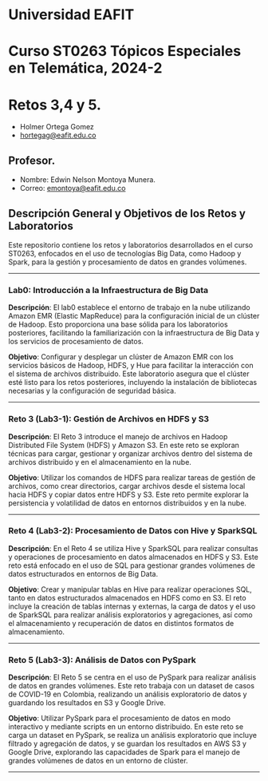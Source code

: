 # Universidad EAFIT
# Curso ST0263 Tópicos Especiales en Telemática, 2024-2
# Retos 3,4 y 5.

- Holmer Ortega Gomez
- hortegag@eafit.edu.co

## Profesor. 
- Nombre: Edwin Nelson Montoya Munera.
- Correo: emontoya@eafit.edu.co

## Descripción General y Objetivos de los Retos y Laboratorios

Este repositorio contiene los retos y laboratorios desarrollados en el curso ST0263, enfocados en el uso de tecnologías Big Data, como Hadoop y Spark, para la gestión y procesamiento de datos en grandes volúmenes.

---

### Lab0: Introducción a la Infraestructura de Big Data

**Descripción**: El lab0 establece el entorno de trabajo en la nube utilizando Amazon EMR (Elastic MapReduce) para la configuración inicial de un clúster de Hadoop. Esto proporciona una base sólida para los laboratorios posteriores, facilitando la familiarización con la infraestructura de Big Data y los servicios de procesamiento de datos.

**Objetivo**: Configurar y desplegar un clúster de Amazon EMR con los servicios básicos de Hadoop, HDFS, y Hue para facilitar la interacción con el sistema de archivos distribuido. Este laboratorio asegura que el clúster esté listo para los retos posteriores, incluyendo la instalación de bibliotecas necesarias y la configuración de seguridad básica.

---

### Reto 3 (Lab3-1): Gestión de Archivos en HDFS y S3

**Descripción**: El Reto 3 introduce el manejo de archivos en Hadoop Distributed File System (HDFS) y Amazon S3. En este reto se exploran técnicas para cargar, gestionar y organizar archivos dentro del sistema de archivos distribuido y en el almacenamiento en la nube.

**Objetivo**: Utilizar los comandos de HDFS para realizar tareas de gestión de archivos, como crear directorios, cargar archivos desde el sistema local hacia HDFS y copiar datos entre HDFS y S3. Este reto permite explorar la persistencia y volatilidad de datos en entornos distribuidos y en la nube.

---

### Reto 4 (Lab3-2): Procesamiento de Datos con Hive y SparkSQL

**Descripción**: En el Reto 4 se utiliza Hive y SparkSQL para realizar consultas y operaciones de procesamiento en datos almacenados en HDFS y S3. Este reto está enfocado en el uso de SQL para gestionar grandes volúmenes de datos estructurados en entornos de Big Data.

**Objetivo**: Crear y manipular tablas en Hive para realizar operaciones SQL, tanto en datos estructurados almacenados en HDFS como en S3. El reto incluye la creación de tablas internas y externas, la carga de datos y el uso de SparkSQL para realizar análisis exploratorios y agregaciones, así como el almacenamiento y recuperación de datos en distintos formatos de almacenamiento.

---

### Reto 5 (Lab3-3): Análisis de Datos con PySpark

**Descripción**: El Reto 5 se centra en el uso de PySpark para realizar análisis de datos en grandes volúmenes. Este reto trabaja con un dataset de casos de COVID-19 en Colombia, realizando un análisis exploratorio de datos y guardando los resultados en S3 y Google Drive.

**Objetivo**: Utilizar PySpark para el procesamiento de datos en modo interactivo y mediante scripts en un entorno distribuido. En este reto se carga un dataset en PySpark, se realiza un análisis exploratorio que incluye filtrado y agregación de datos, y se guardan los resultados en AWS S3 y Google Drive, explorando las capacidades de Spark para el manejo de grandes volúmenes de datos en un entorno de clúster.

---